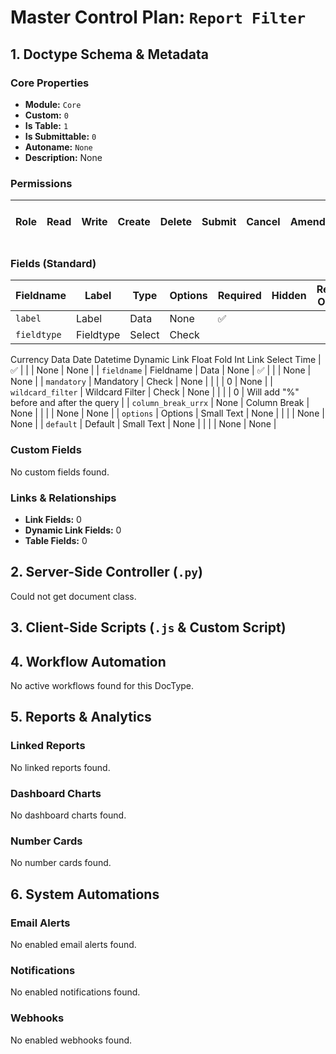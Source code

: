 # Master Control Plan: `Report Filter`

## 1. Doctype Schema & Metadata

### Core Properties
- **Module:** `Core`
- **Custom:** `0`
- **Is Table:** `1`
- **Is Submittable:** `0`
- **Autoname:** `None`
- **Description:** None

### Permissions
| Role | Read | Write | Create | Delete | Submit | Cancel | Amend | Report | Import | Export | Print | Email | Share | Set User Perms |
|---|---|---|---|---|---|---|---|---|---|---|---|---|---|---|


### Fields (Standard)
| Fieldname | Label | Type | Options | Required | Hidden | Read Only | Default | Description |
|---|---|---|---|---|---|---|---|---|
| `label` | Label | Data | None | ✅ |  |  | None | None |
| `fieldtype` | Fieldtype | Select | Check
Currency
Data
Date
Datetime
Dynamic Link
Float
Fold
Int
Link
Select
Time | ✅ |  |  | None | None |
| `fieldname` | Fieldname | Data | None | ✅ |  |  | None | None |
| `mandatory` | Mandatory | Check | None |  |  |  | 0 | None |
| `wildcard_filter` | Wildcard Filter | Check | None |  |  |  | 0 | Will add "%" before and after the query |
| `column_break_urrx` | None | Column Break | None |  |  |  | None | None |
| `options` | Options | Small Text | None |  |  |  | None | None |
| `default` | Default | Small Text | None |  |  |  | None | None |


### Custom Fields
No custom fields found.


### Links & Relationships
- **Link Fields:** 0
- **Dynamic Link Fields:** 0
- **Table Fields:** 0

## 2. Server-Side Controller (`.py`)
Could not get document class.


## 3. Client-Side Scripts (`.js` & Custom Script)




## 4. Workflow Automation
No active workflows found for this DocType.


## 5. Reports & Analytics
### Linked Reports
No linked reports found.


### Dashboard Charts
No dashboard charts found.


### Number Cards
No number cards found.


## 6. System Automations
### Email Alerts
No enabled email alerts found.


### Notifications
No enabled notifications found.


### Webhooks
No enabled webhooks found.
